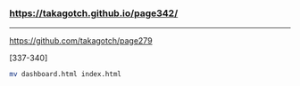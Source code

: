 ### https://takagotch.github.io/page342/
---
https://github.com/takagotch/page279

[337-340]

```sh
mv dashboard.html index.html


```

```
```

```
```


